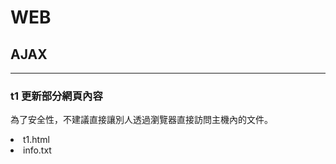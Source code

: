 # WEB

<h2>AJAX</h2>
<hr/>
<h3>t1 更新部分網頁內容</h3>
<p>為了安全性，不建議直接讓別人透過瀏覽器直接訪問主機內的文件。</p>
<oi>
<li>t1.html</li>
<li>info.txt</li>
</oi>
